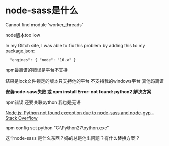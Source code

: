 # node-sass是什么

Cannot find module 'worker_threads’

node版本too low

In my Glitch site, I was able to fix this problem by adding this to my package.json:

```
  "engines": { "node": "16.x" }
```

npm最离谱的错误是平台不支持

结果是lock文件锁定的版本只支持他的平台 不支持我的windows平台 真他妈离谱

****安装node-sass失败 或 npm install Error: not found: python2 解决方案****

npm错误 还要关联python 我也是无语

[Node.js: Python not found exception due to node-sass and node-gyp - Stack Overflow](https://stackoverflow.com/questions/45801457/node-js-python-not-found-exception-due-to-node-sass-and-node-gyp)

npm config set python "C:\Python27\python.exe”

这个node-sass 是什么东西？妈的总是他出问题？有什么替换方案？